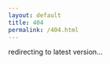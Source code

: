 ```yaml
---
layout: default
title: 404
permalink: /404.html
---
```

redirecting to latest version...

<script>
	if (window.location.pathname.includes('/docs/')){
		// direct it to the latest version
		window.location.href = window.location.pathname.replace('/docs/', '/docs/latest/')
	} else {
		document.body.querySelector('#content').textContent = '404 page not found'
	}
</script>